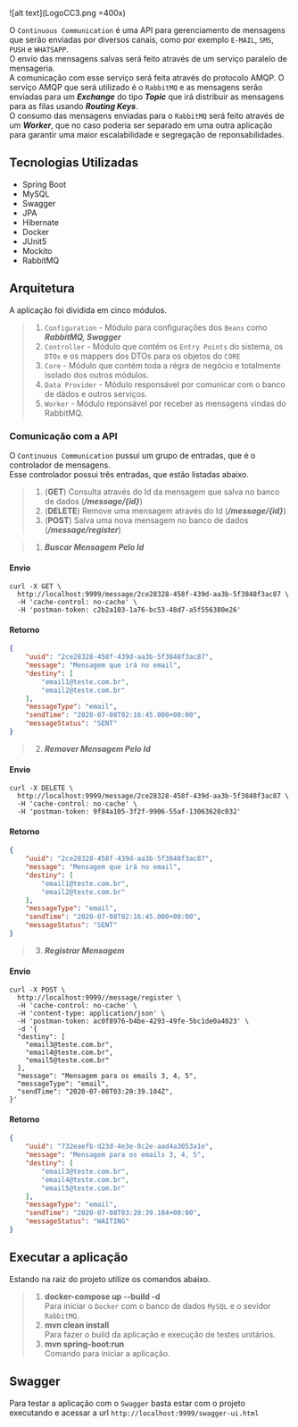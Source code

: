 ![alt text](LogoCC3.png =400x)

O `Continuous Communication` é uma API para gerenciamento de mensagens que 
serão enviadas por diversos canais, como por exemplo `E-MAIL`, `SMS`, `PUSH` e `WHATSAPP`.  
O envio das mensagens salvas será feito através de um serviço paralelo de mensageria.  
A comunicação com esse serviço será feita através do protocolo AMQP. O serviço AMQP que será utilizado é o `RabbitMQ` 
e as mensagens serão enviadas para um ***Exchange*** do tipo ***Topic*** que irá distribuir as mensagens para as filas usando ***Routing Keys***.  
O consumo das mensagens enviadas para o `RabbitMQ` será feito através de um ***Worker***, 
que no caso poderia ser separado em uma outra aplicação para garantir uma maior escalabilidade e segregação de reponsabilidades.

## Tecnologias Utilizadas
- Spring Boot
- MySQL
- Swagger
- JPA
- Hibernate
- Docker
- JUnit5
- Mockito
- RabbitMQ

## Arquitetura
A aplicação foi dividida em cinco módulos.  
>1. `Configuration` - Módulo para configurações dos `Beans` como ***RabbitMQ, Swagger***  
>2. `Controller` - Módulo que contém os `Entry Points` do sistema, os `DTOs` e os mappers dos DTOs para os objetos do `CORE`
>3. `Core` - Módulo que contém toda a régra de negócio e totalmente isolado dos outros módulos.
>4. `Data Provider` - Módulo responsável por comunicar com o banco de dádos e outros serviços.
>5. `Worker` - Módulo reponsável por receber as mensagens vindas do RabbitMQ.

### Comunicação com a API

O `Continuous Communication` pussui um grupo de entradas, que é o controlador de mensagens.  
Esse controlador possui três entradas, que estão listadas abaixo.
>1. (**GET**) Consulta através do Id da mensagem que salva no banco de dados (***/message/{id}***)
>2. (**DELETE**) Remove uma mensagem através do Id (***/message/{id}***)
>3. (**POST**) Salva uma nova mensagem no banco de dados (***/message/register***)

>1. ***Buscar Mensagem Pelo Id***
#### Envio
```curl
curl -X GET \
  http://localhost:9999/message/2ce28328-458f-439d-aa3b-5f3848f3ac87 \
  -H 'cache-control: no-cache' \
  -H 'postman-token: c2b2a103-1a76-bc53-48d7-a5f556380e26'
```
#### Retorno
```json
{
    "uuid": "2ce28328-458f-439d-aa3b-5f3848f3ac87",
    "message": "Mensagem que irá no email",
    "destiny": [
        "email1@teste.com.br",
        "email2@teste.com.br"
    ],
    "messageType": "email",
    "sendTime": "2020-07-08T02:16:45.000+00:00",
    "messageStatus": "SENT"
}
```
>2. ***Remover Mensagem Pelo Id***
#### Envio
```curl
curl -X DELETE \
  http://localhost:9999/message/2ce28328-458f-439d-aa3b-5f3848f3ac87 \
  -H 'cache-control: no-cache' \
  -H 'postman-token: 9f84a105-3f2f-9906-55af-13063628c032'
```
#### Retorno
```json
{
    "uuid": "2ce28328-458f-439d-aa3b-5f3848f3ac87",
    "message": "Mensagem que irá no email",
    "destiny": [
        "email1@teste.com.br",
        "email2@teste.com.br"
    ],
    "messageType": "email",
    "sendTime": "2020-07-08T02:16:45.000+00:00",
    "messageStatus": "SENT"
}
```
>3. ***Registrar Mensagem***
#### Envio
```curl
curl -X POST \
  http://localhost:9999//message/register \
  -H 'cache-control: no-cache' \
  -H 'content-type: application/json' \
  -H 'postman-token: ac0f8976-b4be-4293-49fe-5bc1de0a4023' \
  -d '{
  "destiny": [
    "email3@teste.com.br",
    "email4@teste.com.br",
    "email5@teste.com.br"
  ],
  "message": "Mensagem para os emails 3, 4, 5",
  "messageType": "email",
  "sendTime": "2020-07-08T03:20:39.104Z",
}'
```
#### Retorno
```json
{
    "uuid": "732eaefb-d23d-4e3e-8c2e-aad4a3053a1e",
    "message": "Mensagem para os emails 3, 4, 5",
    "destiny": [
        "email3@teste.com.br",
        "email4@teste.com.br",
        "email5@teste.com.br"
    ],
    "messageType": "email",
    "sendTime": "2020-07-08T03:20:39.104+00:00",
    "messageStatus": "WAITING"
}
```

## Executar a aplicação
Estando na raiz do projeto utilize os comandos abaixo.

>1. **docker-compose up --build -d**  
    Para iniciar o `Docker` com o banco de dados `MySQL` e o sevidor `RabbitMQ`.
>2. **mvn clean install**  
    Para fazer o build da aplicação e execução de testes unitários.
>3. **mvn spring-boot:run**  
     Comando para iniciar a aplicação.

## Swagger
Para testar a aplicação com o `Swagger` basta estar com o projeto executando e acessar a url `http://localhost:9999/swagger-ui.html`
